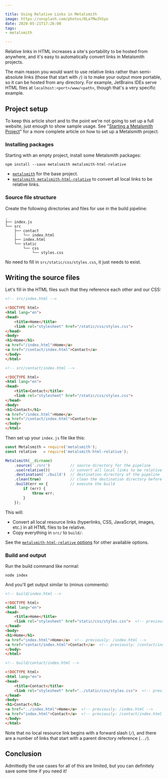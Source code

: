 ```yaml
---

title: Using Relative Links in Metalsmith
image: https://unsplash.com/photos/0La7MwJhSyo
date: 2020-05-21T17:26:00
tags:
- metalsmith

---
```


Relative links in HTML increases a site's portability to be hosted from anywhere, and it's easy to automatically convert links in Metalsmith projects.

The main reason you would want to use relative links rather than semi-absolute links (those that start with `/`) is to make your output more portable, so it can be hosted from any directory. For example, JetBrains IDEs serve HTML files at `localhost:<port>/www/<path>`, though that's a very specific example.

## Project setup

To keep this article short and to the point we're not going to set up a full website, just enough to show sample usage. See "[Starting a Metalsmith Project](/blog/starting-a-metalsmith-project)" for a more complete article on how to set up a Metalsmith project.

### Installing packages

Starting with an empty project, install some Metalsmith packages:

```shell
npm install --save metalsmith metalsmith-html-relative
```

- [`metalsmith`](https://www.npmjs.com/package/metalsmith) for the base project.
- [`metalsmith metalsmith-html-relative`](https://www.npmjs.com/package/metalsmith-html-relative) to convert all local links to be relative links.

### Source file structure

Create the following directories and files for use in the build pipeline:

```text
.
├── index.js
└── src
    ├── contact
    │   └── index.html
    ├── index.html
    └── static
        └── css
            └── styles.css
```

No need to fill in `src/static/css/styles.css`, it just needs to exist.

## Writing the source files

Let's fill in the HTML files such that they reference each other and our CSS:

```html
<!-- src/index.html -->

<!DOCTYPE html>
<html lang="en">
<head>
    <title>Home</title>
    <link rel="stylesheet" href="/static/css/styles.css">
</head>
<body>
<h1>Home</h1>
<a href="/index.html">Home</a>
<a href="/contact/index.html">Contact</a>
</body>
</html>
```

```html
<!-- src/contact/index.html -->

<!DOCTYPE html>
<html lang="en">
<head>
    <title>Contact</title>
    <link rel="stylesheet" href="/static/css/styles.css">
</head>
<body>
<h1>Contact</h1>
<a href="/index.html">Home</a>
<a href="/contact/index.html">Contact</a>
</body>
</html>
```

Then set up your `index.js` file like this:

```javascript
const Metalsmith = require('metalsmith');
const relative   = require('metalsmith-html-relative');

Metalsmith(__dirname)
    .source('./src')         // source directory for the pipeline
    .use(relative())         // convert all local links to be relative links
    .destination('./build')  // destination directory of the pipeline
    .clean(true)             // clean the destination directory before build
    .build(err => {          // execute the build
        if (err) {
            throw err;
        }
    });
```

This will:

- Convert all local resource links (hyperlinks, CSS, JavaScript, images, etc.) in all HTML files to be relative.
- Copy everything in `src/` to `build/`.

See the [`metalsmith-html-relative` options](https://www.npmjs.com/package/metalsmith-html-relative#options) for other available options.

### Build and output

Run the build command like normal:

```shell
node index
```

And you'll get output similar to (minus comments):

```html
<!-- build/index.html -->

<!DOCTYPE html>
<html lang="en">
<head>
    <title>Home</title>
    <link rel="stylesheet" href="static/css/styles.css">  <!-- previously: /static/css/styles.css -->
</head>
<body>
<h1>Home</h1>
<a href="index.html">Home</a>  <!-- previously: /index.html -->
<a href="contact/index.html">Contact</a>  <!-- previously: /contact/index.html -->
</body>
</html>
```

```html
<!-- build/contact/index.html -->

<!DOCTYPE html>
<html lang="en">
<head>
    <title>Contact</title>
    <link rel="stylesheet" href="../static/css/styles.css">  <!-- previously: /static/css/styles.css -->
</head>
<body>
<h1>Contact</h1>
<a href="../index.html">Home</a>  <!-- previously: /index.html -->
<a href="index.html">Contact</a>  <!-- previously: /contact/index.html -->
</body>
</html>
```

Note that no local resource link begins with a forward slash (`/`), and there are a number of links that start with a parent directory reference (`../`).

## Conclusion

Admittedly the use cases for all of this are limited, but you can definitely save some time if you need it!
